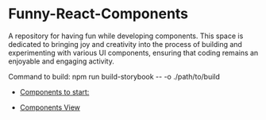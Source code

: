 # Funny-React-Components
A repository for having fun while developing components. This space is dedicated to bringing joy and creativity into the process of building and experimenting with various UI components, ensuring that coding remains an enjoyable and engaging activity.

Command to build: npm run build-storybook -- -o ./path/to/build

- [Components to start:](https://www.youtube.com/watch?v=_jOqYe0eFqY&list=PL5e68lK9hEzcZLltZrc3NDlKWS3XygchY&index=1)

- [Components View](funnycomponents.netlify.app)